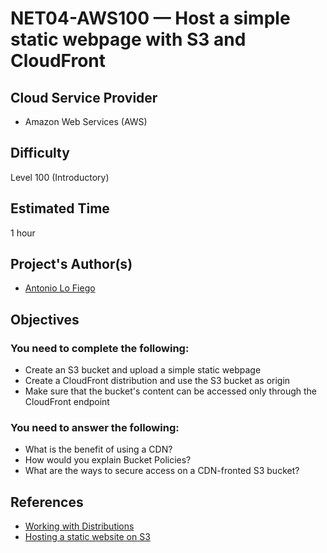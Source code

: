 # NET04-AWS100 — Host a simple static webpage with S3 and CloudFront

## Cloud Service Provider
* Amazon Web Services (AWS)

## Difficulty
Level 100 (Introductory)

## Estimated Time
1 hour

## Project's Author(s)
* [Antonio Lo Fiego](https://twitter.com/antonio_lofiego)

## Objectives

###  You need to complete the following:

* Create an S3 bucket and upload a simple static webpage
* Create a CloudFront distribution and use the S3 bucket as origin
* Make sure that the bucket's content can be accessed only through the CloudFront endpoint

###  You need to answer the following: 

* What is the benefit of using a CDN?
* How would you explain Bucket Policies?
* What are the ways to secure access on a CDN-fronted S3 bucket?

## References

* [Working with Distributions](https://docs.aws.amazon.com/AmazonCloudFront/latest/DeveloperGuide/distribution-working-with.html)
* [Hosting a static website on S3](https://docs.aws.amazon.com/AmazonS3/latest/dev/WebsiteHosting.html)
